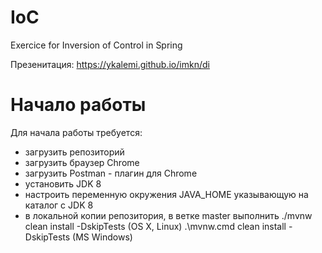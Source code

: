 ﻿# IoC
Exercice for Inversion of Control in Spring

Презенитация: https://ykalemi.github.io/imkn/di

# Начало работы

Для начала работы требуется:

* загрузить репозиторий
* загрузить браузер Chrome
* загрузить Postman - плагин для Chrome
* установить JDK 8
* настроить переменную окружения JAVA_HOME указывающую на каталог с JDK 8
* в локальной копии репозитория, в ветке master выполнить ./mvnw clean install -DskipTests (OS X, Linux) .\mvnw.cmd clean install -DskipTests (MS Windows)
